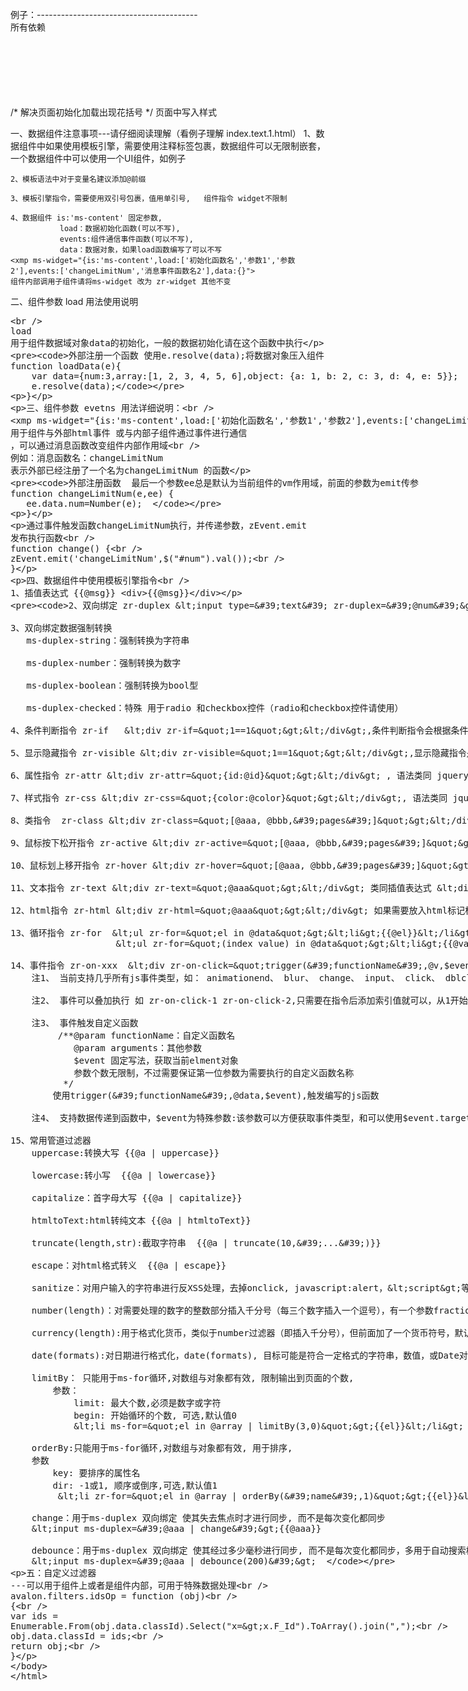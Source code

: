 例子：----------------------------------------  
所有依赖 
    <script type="text/javascript" src="/src/lib/jquery-1.8/jquery.js"></script>  
    <!-- 模版所需要js文件 -->  
    <script type="text/javascript" src="/node_modules/avalon2/dist/avalon.js"></script>  
    <script type="text/javascript" src="/src/lib/utils/uuid.js"></script>  
    <script type="text/javascript" src="/src/lib/utils/promiseM.js"></script>  
    <script type="text/javascript" src="/src/lib/utils/Event.js"></script>  
    <script type="text/javascript" src="/src/lib/linq.js_ver2.2.0.2/linq.js"></script>  
    <script type="text/javascript" src="/src/lib/component/ms-content.js"></script>      

/* 解决页面初始化加载出现花括号 */  页面中写入样式    
<style>  
    .ms-controller {  
        display: none;  
    }  
</style>  

一、数据组件注意事项---请仔细阅读理解（看例子理解 index.text.1.html）
    1、数据组件中如果使用模板引擎，需要使用注释标签包裹，数据组件可以无限制嵌套，一个数据组件中可以使用一个UI组件，如例子

    2、模板语法中对于变量名建议添加@前缀

    3、模板引擎指令，需要使用双引号包裹，值用单引号,   组件指令 widget不限制

    4、数据组件 is:'ms-content' 固定参数,
               load：数据初始化函数(可以不写),
               events:组件通信事件函数(可以不写),
               data：数据对象，如果load函数编写了可以不写
    <xmp ms-widget="{is:'ms-content',load:['初始化函数名','参数1','参数2'],events:['changeLimitNum','消息事件函数名2'],data:{}">  
    组件内部调用子组件请将ms-widget 改为 zr-widget 其他不变  

二、组件参数 load 用法使用说明  
    <xmp ms-widget="{is:'ms-content',load:['loadData','参数1','参数2']">  
    load 用于组件数据域对象data的初始化，一般的数据初始化请在这个函数中执行  

    外部注册一个函数 使用e.resolve(data);将数据对象压入组件  
    function loadData(e){
        var data={num:3,array:[1, 2, 3, 4, 5, 6],object: {a: 1, b: 2, c: 3, d: 4, e: 5}};
        e.resolve(data);
   }


三、组件参数 evetns 用法详细说明：  
    <xmp ms-widget="{is:'ms-content',load:['初始化函数名','参数1','参数2'],events:['changeLimitNum','消息事件函数名2']">  
    用于组件与外部html事件 或与内部子组件通过事件进行通信 ，可以通过消息函数改变组件内部作用域  
    例如：消息函数名：changeLimitNum 表示外部已经注册了一个名为changeLimitNum 的函数  
    
    外部注册函数  最后一个参数ee总是默认为当前组件的vm作用域，前面的参数为emit传参  
    function changeLimitNum(e,ee) {  
       ee.data.num=Number(e);  
   }  

   通过事件触发函数changeLimitNum执行，并传递参数，zEvent.emit 发布执行函数  
   function change() {  
       zEvent.emit('changeLimitNum',$("#num").val());  
   }  


四、数据组件中使用模板引擎指令  
    1、插值表达式 {{@msg}} <div>{{@msg}}</div>  

    2、双向绑定 zr-duplex <input type='text' zr-duplex='@num'>  

    3、双向绑定数据强制转换   
       ms-duplex-string：强制转换为字符串  

       ms-duplex-number：强制转换为数字  

       ms-duplex-boolean：强制转换为bool型  

       ms-duplex-checked：特殊 用于radio 和checkbox控件（radio和checkbox控件请使用）  

    4、条件判断指令 zr-if   <div zr-if="1==1"></div>,条件判断指令会根据条件情况判断是否加载包裹的标签体  

    5、显示隐藏指令 zr-visible <div zr-visible="1==1"></div>,显示隐藏指令是根据条件情况利用display：block、none显示隐藏标签体  

    6、属性指令 zr-attr <div zr-attr="{id:@id}"></div> , 语法类同 jquery 语法  

    7、样式指令 zr-css <div zr-css="{color:@color}"></div>, 语法类同 jquery 语法  

    8、类指令  zr-class <div zr-class="[@aaa, @bbb,'pages']"></div>,类名直接对应放入数组中  

    9、鼠标按下松开指令 zr-active <div zr-active="[@aaa, @bbb,'pages']"></div> 鼠标按下放入某个类，松开移除  

    10、鼠标划上移开指令 zr-hover <div zr-hover="[@aaa, @bbb,'pages']"></div> 鼠标划上放入某个类，移开移除  

    11、文本指令 zr-text <div zr-text="@aaa"></div> 类同插值表达式 <div>{{@aaa}}</div>  

    12、html指令 zr-html <div zr-html="@aaa"></div> 如果需要放入html标记标签等，需要使用这个标签，文本标签和插值表达式不支持html  

    13、循环指令 zr-for  <ul zr-for="el in @data"><li>{{@el}}</li></ul></div>   
                        <ul zr-for="(index value) in @data"><li>{{@value}}</li></ul></div>  

    14、事件指令 zr-on-xxx  <div zr-on-click="trigger('functionName',@v,$event)"></div>  
        注1、 当前支持几乎所有js事件类型，如： animationend、 blur、 change、 input、 click、 dblclick、 focus、 keydown、   keypress、 keyup、 mousedown、 mouseenter、 mouseleave、 mousemove、 mouseout、 mouseover、 mouseup、 scan、 scroll、   submit  

        注2、 事件可以叠加执行 如 zr-on-click-1 zr-on-click-2,只需要在指令后添加索引值就可以，从1开始  

        注3、 事件触发自定义函数  
             /**@param functionName：自定义函数名  
                @param arguments：其他参数  
                $event 固定写法，获取当前elment对象
                参数个数无限制，不过需要保证第一位参数为需要执行的自定义函数名称  
              */  
            使用trigger('functionName',@data,$event),触发编写的js函数  

        注4、 支持数据传递到函数中，$event为特殊参数:该参数可以方便获取事件类型，和可以使用$event.target获取触发事件的dom  

    15、常用管道过滤器  
        uppercase:转换大写 {{@a | uppercase}}  

        lowercase:转小写  {{@a | lowercase}}  

        capitalize：首字母大写 {{@a | capitalize}}

        htmltoText:html转纯文本 {{@a | htmltoText}}

        truncate(length,str):截取字符串  {{@a | truncate(10,'...')}}  

        escape：对html格式转义  {{@a | escape}}  

        sanitize：对用户输入的字符串进行反XSS处理，去掉onclick, javascript:alert，<script>等危险属性与标签。number  

        number(length)：对需要处理的数字的整数部分插入千分号（每三个数字插入一个逗号），有一个参数fractionSize，用于保留小数点的后几  位。fractionSize:小数部分的精度，默认为3。  {{@a | number}} 、  {{@a | number(3)}}  

        currency(length):用于格式化货币，类似于number过滤器（即插入千分号），但前面加了一个货币符号，默认使用人民币符号\uFFE5     symbol, 货币符号，默认是\uFFE5 fractionSize，小数点后保留多少数，默认是2  {{@a | currency}} 、  {{@a | currency(3)}}  

        date(formats):对日期进行格式化，date(formats), 目标可能是符合一定格式的字符串，数值，或Date对象。  {{@a | date('yyyy-MM-dd HH:mm:ss')}}  

        limitBy： 只能用于ms-for循环,对数组与对象都有效, 限制输出到页面的个数,  
            参数：  
                limit: 最大个数,必须是数字或字符  
                begin: 开始循环的个数, 可选,默认值0  
                <li ms-for="el in @array | limitBy(3,0)">{{el}}</li>  

        orderBy:只能用于ms-for循环,对数组与对象都有效, 用于排序,   
        参数  
            key: 要排序的属性名  
            dir: -1或1, 顺序或倒序,可选,默认值1  
             <li zr-for="el in @array | orderBy('name',1)">{{el}}</li>  

        change：用于ms-duplex 双向绑定 使其失去焦点时才进行同步, 而不是每次变化都同步  
        <input ms-duplex='@aaa | change'>{{@aaa}}  

        debounce：用于ms-duplex 双向绑定 使其经过多少毫秒进行同步, 而不是每次变化都同步，多用于自动搜索框    
        <input ms-duplex='@aaa | debounce(200)'>  


五：自定义过滤器 ---可以用于组件上或者是组件内部，可用于特殊数据处理  
avalon.filters.idsOp = function (obj)   
{  
    var ids = Enumerable.From(obj.data.classId).Select("x=>x.F_Id").ToArray().join(",");  
    obj.data.classId = ids;  
    return obj;  
}  